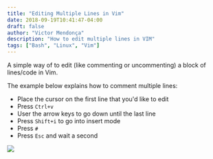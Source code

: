 ```yaml
---
title: "Editing Multiple Lines in Vim"
date: 2018-09-19T10:41:47-04:00
draft: false
author: "Victor Mendonça"
description: "How to edit multiple lines in VIM"
tags: ["Bash", "Linux", "Vim"]
---
```


A simple way of to edit (like commenting or uncommenting) a block of lines/code in Vim.

The example below explains how to comment multiple lines:

* Place the cursor on the first line that you'd like to edit
* Press `Ctrl+v`
* User the arrow keys to go down until the last line
* Press `Shift+i` to go into insert mode
* Press `#`
* Press `Esc` and wait a second

![](/img/uncomment-multiple-lines-in-vim.gif)
